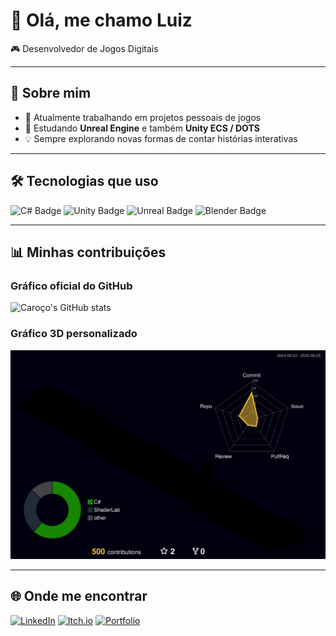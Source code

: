 # 👋 Olá, me chamo Luiz

🎮 Desenvolvedor de Jogos Digitais

---

## 🚀 Sobre mim
- 🔭 Atualmente trabalhando em projetos pessoais de jogos  
- 🌱 Estudando **Unreal Engine** e também **Unity ECS / DOTS**  
- 💡 Sempre explorando novas formas de contar histórias interativas  

---

## 🛠️ Tecnologias que uso
<p align="left">
  <img src="https://img.shields.io/badge/-C%23-239120?logo=csharp&logoColor=white&style=for-the-badge" alt="C# Badge" />
  <picture>
    <source srcset="https://img.shields.io/badge/-Unity-000000?logo=unity&logoColor=white&style=for-the-badge" media="(prefers-color-scheme: light)">
    <source srcset="https://img.shields.io/badge/-Unity-FFFFFF?logo=unity&logoColor=000000&style=for-the-badge" media="(prefers-color-scheme: dark)">
    <img src="https://img.shields.io/badge/-Unity-000000?logo=unity&logoColor=white&style=for-the-badge" alt="Unity Badge">
  </picture>
  <img src="https://img.shields.io/badge/-Unreal-313131?logo=unrealengine&logoColor=white&style=for-the-badge" alt="Unreal Badge" />
  <img src="https://img.shields.io/badge/-Blender-F5792A?logo=blender&logoColor=white&style=for-the-badge" alt="Blender Badge" />
</p>

<!--![GitHub](https://img.shields.io/badge/-GitHub-181717?logo=github&logoColor=white&style=for-the-badge)-->

---

## 📊 Minhas contribuições
### Gráfico oficial do GitHub
![Caroço's GitHub stats](https://github-readme-stats.vercel.app/api?username=UzCaroco&show_icons=true&theme=tokyonight)

### Gráfico 3D personalizado
<picture>
  <source srcset="https://raw.githubusercontent.com/UzCaroco/UzCaroco/main/profile-3d-contrib/profile-night-rainbow.svg" media="(prefers-color-scheme: dark)">
  <source srcset="https://raw.githubusercontent.com/UzCaroco/UzCaroco/main/profile-3d-contrib/profile-green-animate.svg" media="(prefers-color-scheme: light)">
  <img src="https://raw.githubusercontent.com/UzCaroco/UzCaroco/main/profile-3d-contrib/profile-night-rainbow.svg" alt="3D GitHub Profile">
</picture>


<!--![3D GitHub Profile](https://raw.githubusercontent.com/UzCaroco/UzCaroco/main/profile-3d-contrib/profile-night-rainbow.svg)-->

---

## 🌐 Onde me encontrar
[![LinkedIn](https://img.shields.io/badge/-LinkedIn-0A66C2?logo=linkedin&logoColor=white&style=for-the-badge)]([https://linkedin.com](https://www.linkedin.com/in/luiz-neto-460246340/))
[![Itch.io](https://img.shields.io/badge/-Itch.io-FA5C5C?logo=itchdotio&logoColor=white&style=for-the-badge)]((https://uzcaroco.itch.io/))
[![Portfolio](https://img.shields.io/badge/-Portfolio-222222?style=for-the-badge)](https://linkr.bio/luizneto)






<!--


<p align="center">
  <img src="http://github-profile-summary-cards.vercel.app/api/cards/profile-details?username=UzCaroco&theme=transparent" />
</p>


![3D GitHub Profile](https://raw.githubusercontent.com/UzCaroco/UzCaroco/main/profile-3d-contrib/profile-night-rainbow.svg)


<p align="center">
  <img src="http://github-profile-summary-cards.vercel.app/api/cards/stats?username=UzCaroco&theme=transparent" />
  <img src="http://github-profile-summary-cards.vercel.app/api/cards/productive-time?username=UzCaroco&theme=transparent&utcOffset=8" />
</p>

-->


<!--[![trophy](https://github-profile-trophy.vercel.app/?username=UzCaroco&theme=darkhub)](https://github.com/ryo-ma/github-profile-trophy)-->
